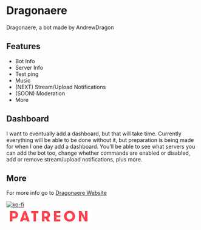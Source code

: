 # Dragonaere

Dragonaere, a bot made by AndrewDragon

## Features

- Bot Info
- Server Info
- Test ping
- Music
- (NEXT) Stream/Upload Notifications
- (SOON) Moderation
- More

## Dashboard

I want to eventually add a dashboard, but that will take time. Currently everything will be able to be done without it, but preparation is being made for when I one day add a dashboard. You'll be able to see what servers you can add the bot too, change whether commands are enabled or disabled, add or remove stream/upload notifications, plus more.

## More

For more info go to [Dragonaere Website](https://www.dragonaere.tech)

[![ko-fi](https://ko-fi.com/img/githubbutton_sm.svg)](https://ko-fi.com/dragonaere)\
[![Patreon](assets/Patreon.png)](https://www.patreon.com/dragonaere)
